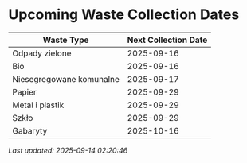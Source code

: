 # Upcoming Waste Collection Dates

| Waste Type | Next Collection Date |
|------------|----------------------|
| Odpady zielone | 2025-09-16 |
| Bio | 2025-09-16 |
| Niesegregowane komunalne | 2025-09-17 |
| Papier | 2025-09-29 |
| Metal i plastik | 2025-09-29 |
| Szkło | 2025-09-29 |
| Gabaryty | 2025-10-16 |


*Last updated: 2025-09-14 02:20:46*

